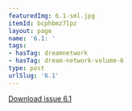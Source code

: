 ```yaml
---
featuredImg: 6.1-sml.jpg
itemId: bcphbmz7lpz
layout: page
name: '6.1: '
tags:
- hasTag: dreamnetwork
- hasTag: dream-network-volume-6
type: post
urlSlug: '6.1'
---
```

<a href="../files/pdfs/Volume_6/6.1-Dream-Network-Bulletin_Volume-6-Number-1.pdf" download="">Download issue 6.1</a>